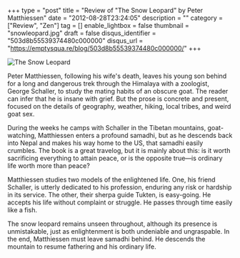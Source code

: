 +++
type = "post"
title = "Review of \"The Snow Leopard\" by Peter Matthiessen"
date = "2012-08-28T23:24:05"
description = ""
category = ["Review", "Zen"]
tag = []
enable_lightbox = false
thumbnail = "snowleopard.jpg"
draft = false
disqus_identifier = "503d8b55539374480c000000"
disqus_url = "https://emptysqua.re/blog/503d8b55539374480c000000/"
+++

<p><img style="display:block; margin-left:auto; margin-right:auto;" src="snowleopard.jpg" alt="The Snow Leopard" title="snowleopard.jpg" border="0"   /></p>
<p>Peter Matthiessen, following his wife's death, leaves his young son behind for a long and dangerous trek through the Himalaya with a zoologist, George Schaller, to study the mating habits of an obscure goat. The reader can infer that he is insane with grief. But the prose is concrete and present, focused on the details of geography, weather, hiking, local tribes, and weird goat sex.</p>
<p>During the weeks he camps with Schaller in the Tibetan mountains, goat-watching, Matthiessen enters a profound samadhi, but as he descends back into Nepal and makes his way home to the US, that samadhi easily crumbles. The book is a great travelog, but it is mainly about this: is it worth sacrificing everything to attain peace, or is the opposite true&mdash;is ordinary life worth more than peace?</p>
<p>Matthiessen studies two models of the enlightened life. One, his friend Schaller, is utterly dedicated to his profession, enduring any risk or hardship in its service. The other, their sherpa guide Tukten, is easy-going. He accepts his life without complaint or struggle. He passes through time easily like a fish.</p>
<p>The snow leopard remains unseen throughout, although its presence is unmistakable, just as enlightenment is both undeniable and ungraspable.  In the end, Matthiessen must leave samadhi behind. He descends the mountain to resume fathering and his ordinary life.</p>
